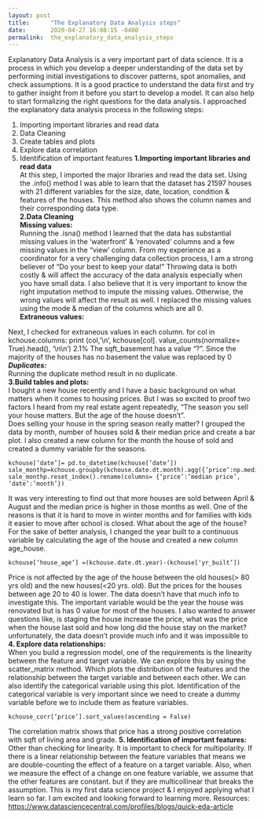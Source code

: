 ```yaml
---
layout: post
title:      "The Explanatory Data Analysis steps"
date:       2020-04-27 16:08:15 -0400
permalink:  the_explanatory_data_analysis_steps
---
```





Explanatory Data Analysis is a very important part of data science. It is a process in which you develop a deeper understanding of the data set by performing initial investigations to discover patterns, spot anomalies, and check assumptions. It is a good practice to understand the data first and try to gather insight from it before you start to develop a model. It can also help to start formalizing the right questions for the data analysis. I approached the explanatory data analysis process in the following steps:<br>
1. Importing important libraries and read data
2. Data Cleaning
3. Create tables and plots
4. Explore data correlation
5. Identification of important features
**1.Importing important libraries and read data**<br>
At this step, I imported the major libraries and read the data set. Using the .info() method I was able to learn that the dataset has 21597 houses with 21 different variables for the size, date, location, condition & features of the houses. This method also shows the column names and their corresponding data type.<br>
**2.Data Cleaning**<br>
**Missing values:**<br>
Running the .isna() method I learned that the data has substantial missing values in the ‘waterfront’ & ‘renovated’ columns and a few missing values in the “view’ column. From my experience as a coordinator for a very challenging data collection process, I am a strong believer of “Do your best to keep your data!” Throwing data is both costly & will affect the accuracy of the data analysis especially when you have small data. I also believe that it is very important to know the right imputation method to impute the missing values. Otherwise, the wrong values will affect the result as well. I replaced the missing values using the mode & median of the columns which are all 0.<br>
**Extraneous values:**<br>

Next, I checked for extraneous values in each column.
for col in kchouse.columns:
print (col,’\n’, kchouse[col]. value_counts(normalize= True).head(), ‘\n\n’)
2.1% The sqft_basement has a value “?”. Since the majority of the houses has no basement the value was replaced by 0<br>
***Duplicates:***<br>
Running the duplicate method result in no duplicate.<br>
**3.Build tables and plots:**<br>
I bought a new house recently and I have a basic background on what matters when it comes to housing prices. But I was so excited to proof two factors I heard from my real estate agent repeatedly, “The season you sell your house matters. But the age of the house doesn’t”.<br>
Does selling your house in the spring season really matter?
I grouped the data by month, number of houses sold & their median price and create a bar plot. I also created a new column for the month the house of sold and created a dummy variable for the seasons.

```
kchouse[‘date’]= pd.to_datetime(kchouse[‘date’])
sale_monthp=kchouse.groupby(kchouse.date.dt.month).agg({‘price’:np.median})
sale_monthp.reset_index().rename(columns= {‘price’:’median price’, ‘date’:’month’})
```


It was very interesting to find out that more houses are sold between April & August and the median price is higher in those months as well. One of the reasons is that it is hard to move in winter months and for families with kids it easier to move after school is closed.
What about the age of the house?
For the sake of better analysis, I changed the year built to a continuous variable by calculating the age of the house and created a new column age_house.
```
kchouse[‘house_age’] =(kchouse.date.dt.year)-(kchouse[‘yr_built’])
```
Price is not affected by the age of the house between the old houses(> 80 yrs old) and the new houses(<20 yrs. old). But the prices for the houses between age 20 to 40 is lower. The data doesn’t have that much info to investigate this. The important variable would be the year the house was renovated but is has 0 value for most of the houses.
I also wanted to answer questions like, is staging the house increase the price, what was the price when the house last sold and how long did the house stay on the market? unfortunately, the data doesn’t provide much info and it was impossible to<br>
**4. Explore data relationships:**<br>
When you build a regression model, one of the requirements is the linearity between the feature and target variable. We can explore this by using the scatter_matrix method. Which plots the distribution of the features and the relationship between the target variable and between each other. We can also identify the categorical variable using this plot. Identification of the categorical variable is very important since we need to create a dummy variable before we to include them as feature variables.
```
kchouse_corr[‘price’].sort_values(ascending = False)
```
The correlation matrix shows that price has a strong positive correlation with sqft of living area and grade.
**5. Identification of important features:**
Other than checking for linearity. It is important to check for multipolarity. If there is a linear relationship between the feature variables that means we are double-counting the effect of a feature on a target variable. Also, when we measure the effect of a change on one feature variable, we assume that the other features are constant. but if they are multicollinear that breaks the assumption.
This is my first data science project & I enjoyed applying what I learn so far. I am excited and looking forward to learning more.
Resources:
https://www.datasciencecentral.com/profiles/blogs/quick-eda-article
